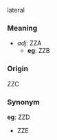 lateral
### Meaning
+ _adj_: ZZA
    + __eg__: ZZB

### Origin

ZZC

### Synonym

__eg__: ZZD

+ ZZE


